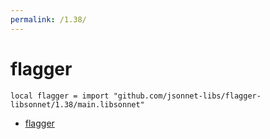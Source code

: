 ```yaml
---
permalink: /1.38/
---
```


# flagger

```jsonnet
local flagger = import "github.com/jsonnet-libs/flagger-libsonnet/1.38/main.libsonnet"
```



* [flagger](flagger/index.md)